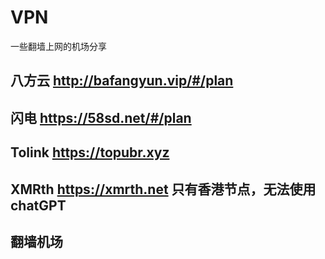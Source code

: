 # VPN
一些翻墙上网的机场分享

## 八方云     <http://bafangyun.vip/#/plan>   
## 闪电       <https://58sd.net/#/plan>
## Tolink     <https://topubr.xyz>
## XMRth      <https://xmrth.net>    **只有香港节点，无法使用chatGPT**
## 翻墙机场
